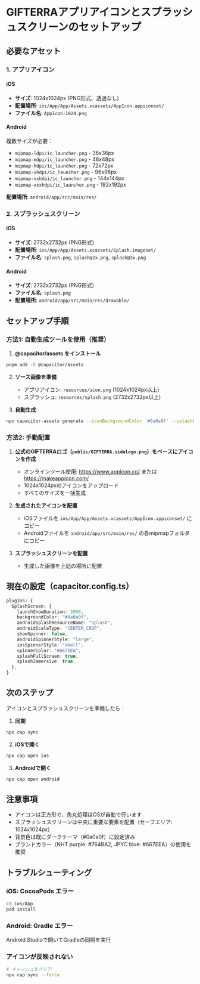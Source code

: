 # GIFTERRAアプリアイコンとスプラッシュスクリーンのセットアップ

## 必要なアセット

### 1. アプリアイコン

#### iOS
- **サイズ**: 1024x1024px (PNG形式、透過なし)
- **配置場所**: `ios/App/App/Assets.xcassets/AppIcon.appiconset/`
- **ファイル名**: `AppIcon-1024.png`

#### Android
複数サイズが必要：
- `mipmap-ldpi/ic_launcher.png` - 36x36px
- `mipmap-mdpi/ic_launcher.png` - 48x48px
- `mipmap-hdpi/ic_launcher.png` - 72x72px
- `mipmap-xhdpi/ic_launcher.png` - 96x96px
- `mipmap-xxhdpi/ic_launcher.png` - 144x144px
- `mipmap-xxxhdpi/ic_launcher.png` - 192x192px

**配置場所**: `android/app/src/main/res/`

### 2. スプラッシュスクリーン

#### iOS
- **サイズ**: 2732x2732px (PNG形式)
- **配置場所**: `ios/App/App/Assets.xcassets/Splash.imageset/`
- **ファイル名**: `splash.png`, `splash@2x.png`, `splash@3x.png`

#### Android
- **サイズ**: 2732x2732px (PNG形式)
- **ファイル名**: `splash.png`
- **配置場所**: `android/app/src/main/res/drawable/`

## セットアップ手順

### 方法1: 自動生成ツールを使用（推奨）

1. **@capacitor/assets をインストール**
```bash
pnpm add -D @capacitor/assets
```

2. **ソース画像を準備**
   - アプリアイコン: `resources/icon.png` (1024x1024px以上)
   - スプラッシュ: `resources/splash.png` (2732x2732px以上)

3. **自動生成**
```bash
npx capacitor-assets generate --iconBackgroundColor '#0a0a0f' --splashBackgroundColor '#0a0a0f'
```

### 方法2: 手動配置

1. **公式のGIFTERRAロゴ（`public/GIFTERRA.sidelogo.png`）をベースにアイコンを作成**
   - オンラインツール使用: https://www.appicon.co/ または https://makeappicon.com/
   - 1024x1024pxのアイコンをアップロード
   - すべてのサイズを一括生成

2. **生成されたアイコンを配置**
   - iOSファイルを `ios/App/App/Assets.xcassets/AppIcon.appiconset/` にコピー
   - Androidファイルを `android/app/src/main/res/` の各mipmapフォルダにコピー

3. **スプラッシュスクリーンを配置**
   - 生成した画像を上記の場所に配置

## 現在の設定（capacitor.config.ts）

```typescript
plugins: {
  SplashScreen: {
    launchShowDuration: 2000,
    backgroundColor: "#0a0a0f",
    androidSplashResourceName: "splash",
    androidScaleType: "CENTER_CROP",
    showSpinner: false,
    androidSpinnerStyle: "large",
    iosSpinnerStyle: "small",
    spinnerColor: "#667EEA",
    splashFullScreen: true,
    splashImmersive: true,
  },
}
```

## 次のステップ

アイコンとスプラッシュスクリーンを準備したら：

1. **同期**
```bash
npx cap sync
```

2. **iOSで開く**
```bash
npx cap open ios
```

3. **Androidで開く**
```bash
npx cap open android
```

## 注意事項

- アイコンは正方形で、角丸処理はOSが自動で行います
- スプラッシュスクリーンは中央に重要な要素を配置（セーフエリア: 1024x1024px）
- 背景色は既にダークテーマ（#0a0a0f）に設定済み
- ブランドカラー（NHT purple: #764BA2, JPYC blue: #667EEA）の使用を推奨

## トラブルシューティング

### iOS: CocoaPods エラー
```bash
cd ios/App
pod install
```

### Android: Gradle エラー
Android Studioで開いてGradleの同期を実行

### アイコンが反映されない
```bash
# キャッシュをクリア
npx cap sync --force
```
